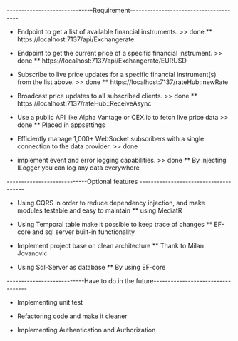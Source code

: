 ------------------------------Requirement---------------------------------------
* Endpoint to get a list of available financial instruments. >> done
** https://localhost:7137/api/Exchangerate

* Endpoint to get the current price of a specific financial instrument. >> done
** https://localhost:7137/api/Exchangerate/EURUSD

* Subscribe to live price updates for a specific financial instrument(s) from the list above. >> done
** https://localhost:7137/rateHub::newRate

* Broadcast price updates to all subscribed clients. >> done
** https://localhost:7137/rateHub::ReceiveAsync

* Use a public API like Alpha Vantage or CEX.io to fetch live price data >> done
** Placed in appsettings

* Efficiently manage 1,000+ WebSocket subscribers with a single connection to the data provider. >> done

* implement event and error logging capabilities. >> done
** By injecting ILogger you can log any data everywhere


----------------------------Optional features --------------------------------------
* Using CQRS in order to reduce dependency injection, and make modules testable and easy to maintain
** using MediatR

* Using Temporal table make it  possible to keep trace of changes
** EF-core and sql server built-in functionality

* Implement project base on clean architecture
** Thank to Milan Jovanovic

* Using Sql-Server as database
** By using EF-core

---------------------------Have to do in the future----------------------------------
* Implementing unit test

* Refactoring code and make it cleaner

* Implementing Authentication and Authorization
